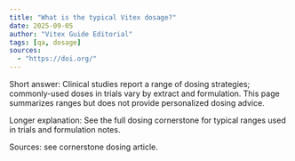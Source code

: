 ```yaml
---
title: "What is the typical Vitex dosage?"
date: 2025-09-05
author: "Vitex Guide Editorial"
tags: [qa, dosage]
sources:
  - "https://doi.org/"
---
```


Short answer: Clinical studies report a range of dosing strategies; commonly-used doses in trials vary by extract and formulation. This page summarizes ranges but does not provide personalized dosing advice.

Longer explanation: See the full dosing cornerstone for typical ranges used in trials and formulation notes.

Sources: see cornerstone dosing article.